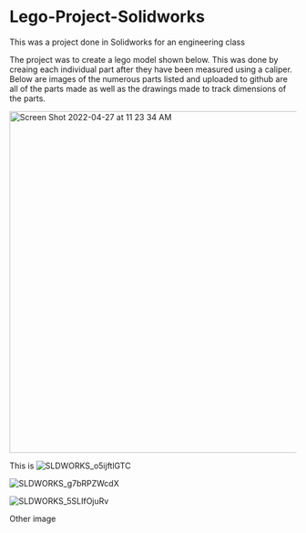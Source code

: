 # Lego-Project-Solidworks
This was a project done in Solidworks for an engineering class 

The project was to create a lego model shown below. This was done by creaing each individual part after they have been measured using a caliper. Below are images of the numerous parts listed and uploaded to github are all of the parts made as well as the drawings made to track dimensions of the parts.



<img  alt="Screen Shot 2022-04-27 at 11 23 34 AM" src="https://user-images.githubusercontent.com/24465754/165556219-ad8659a0-391f-4387-9f8f-1519f0441cb4.png" width="800" height="600">



This is 
![SLDWORKS_o5ijftlGTC](https://user-images.githubusercontent.com/24465754/165558303-6c771336-deb5-49a0-ae71-427af264d605.png)




![SLDWORKS_g7bRPZWcdX](https://user-images.githubusercontent.com/24465754/165558330-2e09595d-5ba6-46bc-915a-53dd65868d78.png)



![SLDWORKS_5SLIfOjuRv](https://user-images.githubusercontent.com/24465754/165558351-0a94fd14-8d25-443e-bc23-369a0b134ed3.png)



Other image
